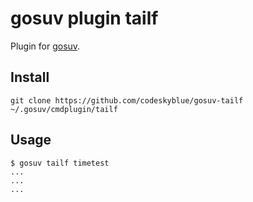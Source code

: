 # gosuv plugin tailf

Plugin for [gosuv](https://github.com/codeskyblue/gosuv).

## Install
	git clone https://github.com/codeskyblue/gosuv-tailf ~/.gosuv/cmdplugin/tailf

## Usage
	$ gosuv tailf timetest
	...
	...
	...
